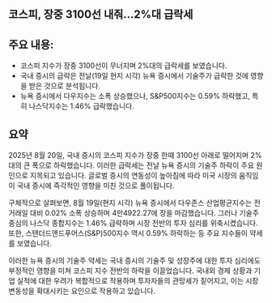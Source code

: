 ## 코스피, 장중 3100선 내줘…2%대 급락세

## 주요 내용:
*   코스피 지수가 장중 3100선이 무너지며 2%대의 급락세를 보였습니다.
*   국내 증시의 급락은 전날(19일 현지 시각) 뉴욕 증시에서 기술주가 급락한 것에 영향을 받은 것으로 분석됩니다.
*   뉴욕 증시에서 다우지수는 소폭 상승했으나, S&P500지수는 0.59% 하락했고, 특히 나스닥지수는 1.46% 급락했습니다.

## 요약
2025년 8월 20일, 국내 증시의 코스피 지수가 장중 한때 3100선 아래로 떨어지며 2%대의 큰 폭으로 하락했습니다. 이러한 급락세는 전날 뉴욕 증시의 기술주 하락이 주요 원인으로 지목되고 있습니다. 글로벌 증시의 연동성이 높아짐에 따라 미국 시장의 움직임이 국내 증시에 즉각적인 영향을 미친 것으로 풀이됩니다.

구체적으로 살펴보면, 8월 19일(현지 시각) 뉴욕 증시에서 다우존스 산업평균지수는 전 거래일 대비 0.02% 소폭 상승하며 4만4922.27에 장을 마감했습니다. 그러나 기술주 중심의 나스닥 종합지수는 1.46% 급락하며 시장 전반의 투자 심리를 위축시켰습니다. 또한, 스탠더드앤드푸어스(S&P)500지수 역시 0.59% 하락하는 등 주요 지수들이 약세를 보였습니다.

이러한 뉴욕 증시의 기술주 약세는 국내 증시의 기술주 및 성장주에 대한 투자 심리에도 부정적인 영향을 미쳐 코스피 지수 전반의 하락을 이끌었습니다. 국내외 경제 상황과 기업 실적에 대한 우려가 복합적으로 작용하며 투자자들의 관망세가 짙어지고, 이는 시장 변동성을 확대시키는 요인으로 작용하고 있습니다.
